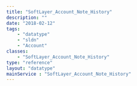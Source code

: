 ```yaml
---
title: "SoftLayer_Account_Note_History"
description: ""
date: "2018-02-12"
tags:
    - "datatype"
    - "sldn"
    - "Account"
classes:
    - "SoftLayer_Account_Note_History"
type: "reference"
layout: "datatype"
mainService : "SoftLayer_Account_Note_History"
---
```

